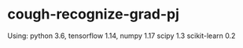 # cough-recognize-grad-pj

Using: 
python 3.6,
tensorflow 1.14,
numpy 1.17
scipy 1.3
scikit-learn 0.2
